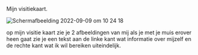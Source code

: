 Mijn visitiekaart.



![Schermafbeelding 2022-09-09 om 10 24 18](https://user-images.githubusercontent.com/112856019/189306578-7b51a3b3-5ac3-4b20-a8db-11758ef0d3ef.png)



op mijn visitie kaart zie je 2 afbeeldingen van mij als je met je muis erover heen gaat zie je een tekst aan de linke kant wat informatie over mijzelf en de rechte kant wat ik wil bereiken uiteindelijk.
